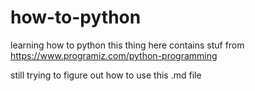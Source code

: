 # how-to-python
learning how to python
this thing here contains stuf from https://www.programiz.com/python-programming

still trying to figure out how to use this .md file